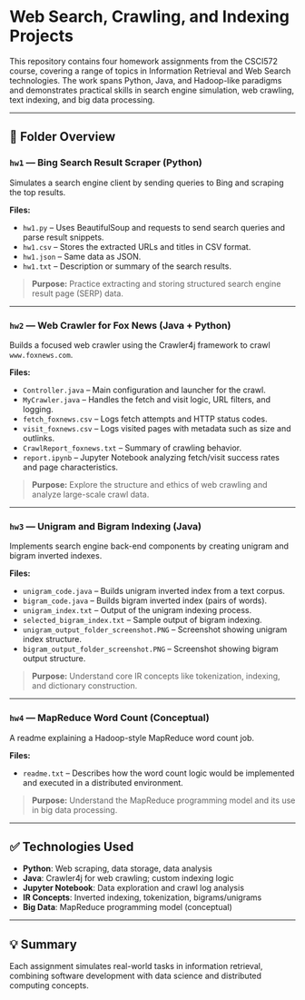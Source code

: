 # Web Search, Crawling, and Indexing Projects

This repository contains four homework assignments from the CSCI572 course, covering a range of topics in Information Retrieval and Web Search technologies. The work spans Python, Java, and Hadoop-like paradigms and demonstrates practical skills in search engine simulation, web crawling, text indexing, and big data processing.

---

## 📁 Folder Overview

### `hw1` — **Bing Search Result Scraper (Python)**
Simulates a search engine client by sending queries to Bing and scraping the top results.

**Files:**
- `hw1.py` – Uses BeautifulSoup and requests to send search queries and parse result snippets.
- `hw1.csv` – Stores the extracted URLs and titles in CSV format.
- `hw1.json` – Same data as JSON.
- `hw1.txt` – Description or summary of the search results.

> **Purpose:** Practice extracting and storing structured search engine result page (SERP) data.

---

### `hw2` — **Web Crawler for Fox News (Java + Python)**
Builds a focused web crawler using the Crawler4j framework to crawl `www.foxnews.com`.

**Files:**
- `Controller.java` – Main configuration and launcher for the crawl.
- `MyCrawler.java` – Handles the fetch and visit logic, URL filters, and logging.
- `fetch_foxnews.csv` – Logs fetch attempts and HTTP status codes.
- `visit_foxnews.csv` – Logs visited pages with metadata such as size and outlinks.
- `CrawlReport_foxnews.txt` – Summary of crawling behavior.
- `report.ipynb` – Jupyter Notebook analyzing fetch/visit success rates and page characteristics.

> **Purpose:** Explore the structure and ethics of web crawling and analyze large-scale crawl data.

---

### `hw3` — **Unigram and Bigram Indexing (Java)**
Implements search engine back-end components by creating unigram and bigram inverted indexes.

**Files:**
- `unigram_code.java` – Builds unigram inverted index from a text corpus.
- `bigram_code.java` – Builds bigram inverted index (pairs of words).
- `unigram_index.txt` – Output of the unigram indexing process.
- `selected_bigram_index.txt` – Sample output of bigram indexing.
- `unigram_output_folder_screenshot.PNG` – Screenshot showing unigram index structure.
- `bigram_output_folder_screenshot.PNG` – Screenshot showing bigram output structure.

> **Purpose:** Understand core IR concepts like tokenization, indexing, and dictionary construction.

---

### `hw4` — **MapReduce Word Count (Conceptual)**
A readme explaining a Hadoop-style MapReduce word count job.

**Files:**
- `readme.txt` – Describes how the word count logic would be implemented and executed in a distributed environment.

> **Purpose:** Understand the MapReduce programming model and its use in big data processing.

---

## ✅ Technologies Used

- **Python**: Web scraping, data storage, data analysis
- **Java**: Crawler4j for web crawling; custom indexing logic
- **Jupyter Notebook**: Data exploration and crawl log analysis
- **IR Concepts**: Inverted indexing, tokenization, bigrams/unigrams
- **Big Data**: MapReduce programming model (conceptual)

---

## 💡 Summary

Each assignment simulates real-world tasks in information retrieval, combining software development with data science and distributed computing concepts.
